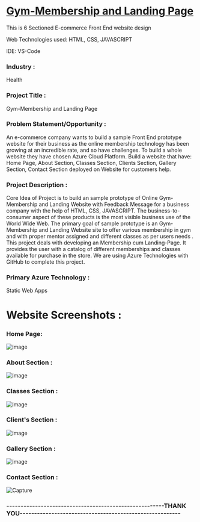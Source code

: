 # <a href="https://orange-stone-09d136d10.1.azurestaticapps.net/">Gym-Membership and Landing Page</a>

This is 6 Sectioned E-commerce Front End website design

Web Technologies used: HTML, CSS, JAVASCRIPT

IDE: VS-Code

### Industry :
Health

### Project Title :
Gym-Membership and Landing Page

### Problem Statement/Opportunity :
An e-commerce company wants to build a sample Front End prototype website for their business as the online membership technology has been growing at an incredible rate, and so have  challenges. To build a whole website they have chosen Azure Cloud Platform. Build a website that have: Home Page, About Section, Classes Section, Clients Section, Gallery Section, Contact Section deployed on Website for customers help.

### Project Description :
Core Idea of Project is to build an sample prototype of Online Gym-Membership and Landing Website with Feedback Message for a business company with the help of HTML, CSS, JAVASCRIPT. The business-to-consumer aspect of these products is the most visible business use of the World Wide Web. The primary goal of sample prototype is an Gym-Membership and Landing Website site to offer various membership in gym and with proper mentor assigned and different classes as per users needs . This project deals with developing an Membership cum Landing-Page. It provides the user with a catalog of different memberships and classes available for purchase in the store. We are using Azure Technologies with GitHub to complete this project.

### Primary Azure Technology :
 Static Web Apps
 
# Website Screenshots :
### Home Page:
![image](https://user-images.githubusercontent.com/72195579/174745392-5c7004eb-3771-4580-a608-4ebe58fe8afc.png)
### About Section :
![image](https://user-images.githubusercontent.com/72195579/174745684-42ee4ed7-f834-49e7-a2e4-e541ef314567.png)
### Classes Section :
![image](https://user-images.githubusercontent.com/72195579/174746077-e581ba7b-fe1c-4a40-b8bb-2adf81a20d2a.png)
### Client's Section :
![image](https://user-images.githubusercontent.com/72195579/174746367-557675d4-ab5d-42a5-8cc7-98dc3c242946.png)
### Gallery Section :
![image](https://user-images.githubusercontent.com/72195579/174748415-2e34c762-0c12-48d9-a152-d93846a51051.png)
### Contact Section :
![Capture](https://user-images.githubusercontent.com/72195579/174748515-aac31530-2f01-4dd5-88fc-250e8a9cd5e0.JPG)


### -------------------------------------------------------THANK YOU--------------------------------------------------------
